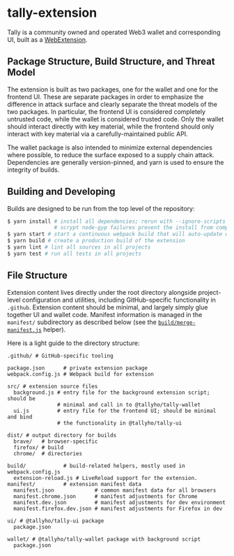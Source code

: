 # tally-extension

Tally is a community owned and operated Web3 wallet and corresponding UI, built
as a [WebExtension](https://browserext.github.io/browserext/).

## Package Structure, Build Structure, and Threat Model

The extension is built as two packages, one for the wallet and one for the
frontend UI. These are separate packages in order to emphasize the difference
in attack surface and clearly separate the threat models of the two packages.
In particular, the frontend UI is considered completely untrusted code, while
the wallet is considered trusted code. Only the wallet should interact directly
with key material, while the frontend should only interact with key material
via a carefully-maintained public API.

The wallet package is also intended to minimize external dependencies where
possible, to reduce the surface exposed to a supply chain attack. Dependencies
are generally version-pinned, and yarn is used to ensure the integrity of
builds.

## Building and Developing

Builds are designed to be run from the top level of the repository:

```sh
$ yarn install # install all dependencies; rerun with --ignore-scripts if
               # scrypt node-gyp failures prevent the install from completing
$ yarn start # start a continuous webpack build that will auto-update with changes
$ yarn build # create a production build of the extension
$ yarn lint # lint all sources in all projects
$ yarn test # run all tests in all projects
```

## File Structure

Extension content lives directly under the root directory alongside
project-level configuration and utilities, including GitHub-specific
functionality in `.github`. Extension content should be minimal, and
largely simply glue together UI and wallet code. Manifest information
is managed in the `manifest/` subdirectory as described below (see the
[`build/merge-manifest.js`](./build/merge-manifest.js) helper).

Here is a light guide to the directory structure:

```
.github/ # GitHub-specific tooling

package.json      # private extension package
webpack.config.js # Webpack build for extension

src/ # extension source files
  background.js # entry file for the background extension script; should be
                # minimal and call in to @tallyho/tally-wallet
  ui.js         # entry file for the frontend UI; should be minimal and bind
                # the functionality in @tallyho/tally-ui

dist/ # output directory for builds
  brave/   # browser-specific
  firefox/ # build
  chrome/  # directories

build/            # build-related helpers, mostly used in webpack.config.js
  extension-reload.js # LiveReload support for the extension.
manifest/         # extension manifest data
  manifest.json             # common manifest data for all browsers
  manifest.chrome.json      # manifest adjustments for Chrome
  manifest.dev.json         # manifest adjustments for dev environment
  manifest.firefox.dev.json # manifest adjustments for Firefox in dev

ui/ # @tallyho/tally-ui package
  package.json

wallet/ # @tallyho/tally-wallet package with background script
  package.json
```
